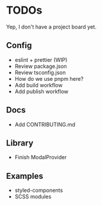 # TODOs

Yep, I don't have a project board yet.

## Config

- eslint + prettier (WIP)
- Review package.json
- Review tsconfig.json
- How do we use pnpm here?
- Add build workflow
- Add publish workflow

## Docs

- Add CONTRIBUTING.md

## Library

- Finish ModalProvider

## Examples

- styled-components
- SCSS modules